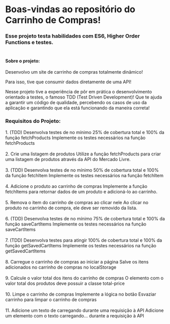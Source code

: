 <h1> Boas-vindas ao repositório do Carrinho de Compras! </h1>
<h3>
Esse projeto testa habilidades com ES6, Higher Order Functions e testes. <br><br>
 </h3>
 
 <h4>Sobre o projeto:</h4>
 <p>
 Desenvolvo um site de carrinho de compras totalmente dinâmico!

Para isso, tive que consumir dados diretamente de uma API! 


Nesse projeto tive  a experiência de pôr em prática o desenvolvimento orientado a testes, o famoso TDD (Test Driven Development)! Que te ajuda a garantir um código de qualidade, percebendo os casos de uso da aplicação e garantindo que ela está funcionando da maneira correta!

 </p>
 
 <h3> Requisitos do Projeto: </h3>
 
 <p> 
  1. (TDD) Desenvolva testes de no mínimo 25% de cobertura total e 100% da função fetchProducts
Implemente os testes necessários na função fetchProducts <br><br>
2. Crie uma listagem de produtos
Utilize a função fetchProducts para criar uma listagem de produtos através da API do Mercado Livre.<br><br>
3. (TDD) Desenvolva testes de no mínimo 50% de cobertura total e 100% da função fetchItem
Implemente os testes necessários na função fetchItem<br><br>
4. Adicione o produto ao carrinho de compras
Implemente a função fetchItems para retornar dados de um produto e adicioná-lo ao carrinho.<br><br>
5. Remova o item do carrinho de compras ao clicar nele
Ao clicar no produto no carrinho de compra, ele deve ser removido da lista.<br><br>
6. (TDD) Desenvolva testes de no mínimo 75% de cobertura total e 100% da função saveCartItems
Implemente os testes necessários na função saveCartItems<br><br>
7. (TDD) Desenvolva testes para atingir 100% de cobertura total e 100% da função getSavedCartItems
Implemente os testes necessários na função getSavedCartItems<br><br>
8. Carregue o carrinho de compras ao iniciar a página
Salve os itens adicionados no carrinho de compras no localStorage<br><br>
9. Calcule o valor total dos itens do carrinho de compras
O elemento com o valor total dos produtos deve possuir a classe total-price<br><br>
10. Limpe o carrinho de compras
Implemente a lógica no botão Esvaziar carrinho para limpar o carrinho de compras<br><br>
11. Adicione um texto de carregando durante uma requisição à API
Adicione um elemento com o texto carregando... durante a requisição à API<br><br>
</p>
 
